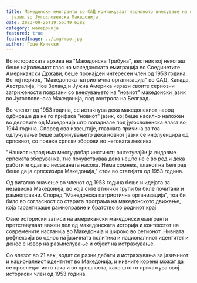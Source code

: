 ```yaml
---
title: Македонски емигранти во САД критикуваат насилното внесување на новиот
  јазик во Југословенска Македонија
date: 2023-09-26T19:50:49.638Z
category: македонија
featured: true
featuredImage: ../img/mpo.jpg
author: Гоце Кически
---
```

Во историската архива на "Македонска Трибуна", вестник кој некогаш беше најголемиот глас на македонската емиграција во Соединетите Американски Држави, беше пронајден интересен член од 1953 година. Во тој период, "Македонска патриотична организација" во САД, Канада, Австралија, Нов Зеланд и Јужна Америка изрази своите сериозни загрижености поврзани со внесувањето на "новиот" македонски јазик во Југословенска Македонија, под контрола на Белград.

Во членот од 1953 година, се истакнува дека македонскиот народ одбираше да не го прифаќа "новиот" јазик, кој беше насилно наложен во деловите од Македонија што попаднале под југословенска власт во 1944 година. Според ова извештаје, главната причина за тоа одлучување беше забринувањето дека новиот јазик се инфлуенцира од српскиот, со повеќе српски зборови во неговата лексика.

"Нашиот народ има многу добар инстинкт; оштетувајќи ја видовме српската зборуванка, тие почувствуваа дека нешто не е во ред и дека работите одат во несаканата насока. Нема сомнеж, планот на Белград беше да ја српскизира Македонија," стои во статијата од 1953 година.

Од витално значење во членот од 1953 година беше и идејата за независна Македонија, во која сите етнички групи би биле почитани и рамноправни. Според "Македонска патриотична организација", тоа би било во согласност со старата програма на македонското движење, која гарантираше рамноправие и братство во родниот крај.

Овие историски записи на американски македонски емигранти претставуваат важен дел од македонската историја и контекстот на современите настанија во Македонија и широко во регионот. Нивната рефлексија во однос на јазичната политика и националниот идентитет и денес е извор на размислување и објект на истражување.

Со влезот во 21 век, водат се разни дебати и истражувања за јазичниот и националниот идентитет во Македонија, и нивните корени можат да се проследат исто така и во прошлоста, како што го прикажува овој историски член од 1953 година.